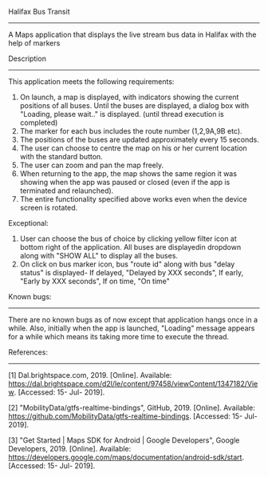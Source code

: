 Halifax Bus Transit 
*************
A Maps application that displays the live stream bus data in Halifax with the help of markers


Description
*************
This application meets the following requirements:

1) On launch, a map is displayed, with indicators showing the current positions of all buses.
Until the buses are displayed, a dialog box with "Loading, please wait.." is displayed. (until thread execution is completed)
2) The marker for each bus includes the route number (1,2,9A,9B etc).
3) The positions of the buses are updated approximately every 15 seconds.
4) The user can choose to centre the map on his or her current location with the standard button.
5) The user can zoom and pan the map freely.
6) When returning to the app, the map shows the same region it was showing when the app was paused or closed 
(even if the app is terminated and relaunched).
7) The entire functionality specified above works even when the device screen is rotated.

Exceptional:

1) User can choose the bus of choice by clicking yellow filter icon at bottom right of the application. All buses are displayedin 
dropdown along with "SHOW ALL" to display all the buses.
2) On click on bus marker icon, bus "route id" along with bus "delay status" is displayed-
	If delayed, "Delayed by XXX seconds",
	If early, "Early by XXX seconds",
	If on time, "On time"

Known bugs:
*************
There are no known bugs as of now except that application hangs once in a while.
Also, initially when the app is launched, "Loading" message appears for a while which means its taking more time to execute the thread.

References:
************
[1] Dal.brightspace.com, 2019. [Online]. Available: https://dal.brightspace.com/d2l/le/content/97458/viewContent/1347182/View. [Accessed: 15- Jul- 2019].

[2] "MobilityData/gtfs-realtime-bindings", GitHub, 2019. [Online]. Available: https://github.com/MobilityData/gtfs-realtime-bindings. [Accessed: 15- Jul- 2019].

[3] "Get Started  |  Maps SDK for Android  |  Google Developers", Google Developers, 2019. [Online]. Available: https://developers.google.com/maps/documentation/android-sdk/start. [Accessed: 15- Jul- 2019].




